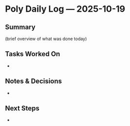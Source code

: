 #   Poly Daily Log — 2025-10-19

## Summary
(brief overview of what was done today)

## Tasks Worked On
-

## Notes & Decisions
-

## Next Steps
-
